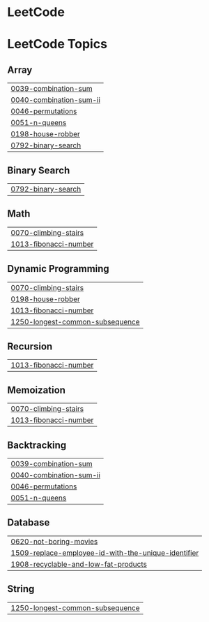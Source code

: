 # LeetCode
<!---LeetCode Topics Start-->
# LeetCode Topics
## Array
|  |
| ------- |
| [0039-combination-sum](https://github.com/DASARI-1SUNITHA/LeetCode/tree/master/0039-combination-sum) |
| [0040-combination-sum-ii](https://github.com/DASARI-1SUNITHA/LeetCode/tree/master/0040-combination-sum-ii) |
| [0046-permutations](https://github.com/DASARI-1SUNITHA/LeetCode/tree/master/0046-permutations) |
| [0051-n-queens](https://github.com/DASARI-1SUNITHA/LeetCode/tree/master/0051-n-queens) |
| [0198-house-robber](https://github.com/DASARI-1SUNITHA/LeetCode/tree/master/0198-house-robber) |
| [0792-binary-search](https://github.com/DASARI-1SUNITHA/LeetCode/tree/master/0792-binary-search) |
## Binary Search
|  |
| ------- |
| [0792-binary-search](https://github.com/DASARI-1SUNITHA/LeetCode/tree/master/0792-binary-search) |
## Math
|  |
| ------- |
| [0070-climbing-stairs](https://github.com/DASARI-1SUNITHA/LeetCode/tree/master/0070-climbing-stairs) |
| [1013-fibonacci-number](https://github.com/DASARI-1SUNITHA/LeetCode/tree/master/1013-fibonacci-number) |
## Dynamic Programming
|  |
| ------- |
| [0070-climbing-stairs](https://github.com/DASARI-1SUNITHA/LeetCode/tree/master/0070-climbing-stairs) |
| [0198-house-robber](https://github.com/DASARI-1SUNITHA/LeetCode/tree/master/0198-house-robber) |
| [1013-fibonacci-number](https://github.com/DASARI-1SUNITHA/LeetCode/tree/master/1013-fibonacci-number) |
| [1250-longest-common-subsequence](https://github.com/DASARI-1SUNITHA/LeetCode/tree/master/1250-longest-common-subsequence) |
## Recursion
|  |
| ------- |
| [1013-fibonacci-number](https://github.com/DASARI-1SUNITHA/LeetCode/tree/master/1013-fibonacci-number) |
## Memoization
|  |
| ------- |
| [0070-climbing-stairs](https://github.com/DASARI-1SUNITHA/LeetCode/tree/master/0070-climbing-stairs) |
| [1013-fibonacci-number](https://github.com/DASARI-1SUNITHA/LeetCode/tree/master/1013-fibonacci-number) |
## Backtracking
|  |
| ------- |
| [0039-combination-sum](https://github.com/DASARI-1SUNITHA/LeetCode/tree/master/0039-combination-sum) |
| [0040-combination-sum-ii](https://github.com/DASARI-1SUNITHA/LeetCode/tree/master/0040-combination-sum-ii) |
| [0046-permutations](https://github.com/DASARI-1SUNITHA/LeetCode/tree/master/0046-permutations) |
| [0051-n-queens](https://github.com/DASARI-1SUNITHA/LeetCode/tree/master/0051-n-queens) |
## Database
|  |
| ------- |
| [0620-not-boring-movies](https://github.com/DASARI-1SUNITHA/LeetCode/tree/master/0620-not-boring-movies) |
| [1509-replace-employee-id-with-the-unique-identifier](https://github.com/DASARI-1SUNITHA/LeetCode/tree/master/1509-replace-employee-id-with-the-unique-identifier) |
| [1908-recyclable-and-low-fat-products](https://github.com/DASARI-1SUNITHA/LeetCode/tree/master/1908-recyclable-and-low-fat-products) |
## String
|  |
| ------- |
| [1250-longest-common-subsequence](https://github.com/DASARI-1SUNITHA/LeetCode/tree/master/1250-longest-common-subsequence) |
<!---LeetCode Topics End-->